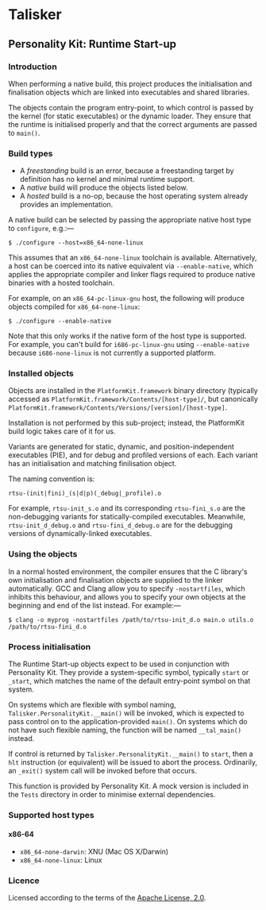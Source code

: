 # Talisker
## Personality Kit: Runtime Start-up

### Introduction

When performing a native build, this project produces the initialisation and
finalisation objects which are linked into executables and shared libraries.

The objects contain the program entry-point, to which control is passed by
the kernel (for static executables) or the dynamic loader. They ensure that
the runtime is initialised properly and that the correct arguments are
passed to `main()`.

### Build types

* A *freestanding* build is an error, because a freestanding target by definition has no kernel and minimal runtime support.
* A *native* build will produce the objects listed below.
* A *hosted* build is a no-op, because the host operating system already provides an implementation.

A native build can be selected by passing the appropriate native host type to
`configure`, e.g.:—

```
$ ./configure --host=x86_64-none-linux
```

This assumes that an `x86_64-none-linux` toolchain is available. Alternatively,
a host can be coerced into its native equivalent via `--enable-native`, which
applies the appropriate compiler and linker flags required to produce native
binaries with a hosted toolchain.

For example, on an `x86_64-pc-linux-gnu` host, the following will produce
objects compiled for `x86_64-none-linux`:

```
$ ./configure --enable-native
```

Note that this only works if the native form of the host type is supported.
For example, you can't build for `i686-pc-linux-gnu` using `--enable-native`
because `i686-none-linux` is not currently a supported platform.

### Installed objects

Objects are installed in the `PlatformKit.framework` binary directory (typically
accessed as `PlatformKit.framework/Contents/[host-type]/`, but canonically
`PlatformKit.framework/Contents/Versions/[version]/[host-type]`.

Installation is not performed by this sub-project; instead, the PlatformKit
build logic takes care of it for us.

Variants are generated for static, dynamic, and position-independent
executables (PIE), and for debug and profiled versions of each. Each
variant has an initialisation and matching finilisation object.

The naming convention is:

```
rtsu-(init|fini)_(s|d|p)(_debug|_profile).o
```

For example, `rtsu-init_s.o` and its corresponding `rtsu-fini_s.o` are the
non-debugging variants for statically-compiled executables. Meanwhile,
`rtsu-init_d_debug.o` and `rtsu-fini_d_debug.o` are for the debugging
versions of dynamically-linked executables.

### Using the objects

In a normal hosted environment, the compiler ensures that the C library's
own initialisation and finalisation objects are supplied to the linker
automatically. GCC and Clang allow you to specify `-nostartfiles`, which
inhibits this behaviour, and allows you to specify your own objects at the
beginning and end of the list instead. For example:—

```
$ clang -o myprog -nostartfiles /path/to/rtsu-init_d.o main.o utils.o /path/to/rtsu-fini_d.o
```

### Process initialisation

The Runtime Start-up objects expect to be used in conjunction with Personality
Kit. They provide a system-specific symbol, typically `start` or `_start`,
which matches the name of the default entry-point symbol on that system.

On systems which are flexible with symbol naming,
`Talisker.PersonalityKit.__main()` will be invoked, which is expected to pass
control on to the application-provided `main()`. On systems which do not
have such flexible naming, the function will be named `__tal_main()` instead.

If control is returned by `Talisker.PersonalityKit.__main()` to `start`, then
a `hlt` instruction (or equivalent) will be issued to abort the process.
Ordinarily, an `_exit()` system call will be invoked before that occurs.

This function is provided by Personality Kit. A mock version is included in
the `Tests` directory in order to minimise external dependencies.

### Supported host types

#### x86-64

* `x86_64-none-darwin`: XNU (Mac OS X/Darwin)
* `x86_64-none-linux`: Linux

### Licence

Licensed according to the terms of the [Apache License, 2.0](LICENSE-2.0).
